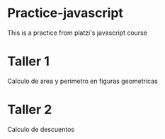 # Practice-javascript
This is a practice from platzi's javascript course

# Taller 1
Calculo de area y perimetro en figuras geometricas

# Taller 2
Calculo de descuentos